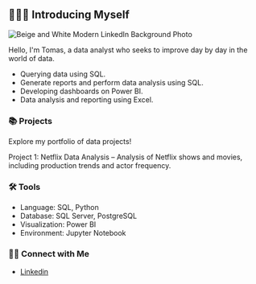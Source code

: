 ## 🙋🏻‍♂️ Introducing Myself

![Beige and White Modern LinkedIn Background Photo](https://github.com/user-attachments/assets/b513b890-2e1e-4a13-b2af-3d65148664db)

Hello, I'm Tomas, a data analyst who seeks to improve day by day in the world of data. 

- Querying data using SQL.
- Generate reports and perform data analysis using SQL.
- Developing dashboards on Power BI.
- Data analysis and reporting using Excel.

### 📚 Projects
Explore my portfolio of data projects!

Project 1: Netflix Data Analysis – Analysis of Netflix shows and movies, including production trends and actor frequency.

### 🛠️ Tools

- Language: SQL, Python
- Database: SQL Server, PostgreSQL
- Visualization: Power BI
- Environment: Jupyter Notebook

### 👋🏻 Connect with Me

- [Linkedin](https://www.linkedin.com/in/tomasrpavon/)
